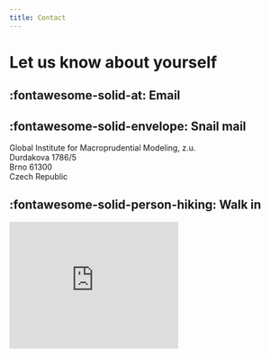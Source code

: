 ```yaml
---
title: Contact
---
```


# Let us know about yourself

## :fontawesome-solid-at: Email

<SCRIPT LANGUAGE="JavaScript">user = 'info';site = 'gimm'; dot_site =
'institute';document.write('<a href=\"mailto:' + user +
String.fromCharCode(64) + site + '.' + dot_site +
'\">');document.write(user + String.fromCharCode(64) + site + '.' +
dot_site + '</a>');</SCRIPT>

## :fontawesome-solid-envelope: Snail mail

Global Institute for Macroprudential Modeling, z.u.  </br>
Durdakova 1786/5 </br>
Brno 61300  </br>
Czech Republic </br>


## :fontawesome-solid-person-hiking: Walk in

<iframe
src="https://www.google.com/maps/embed?pb=!1m18!1m12!1m3!1d2606.8425161870314!2d16.6186212!3d49.20354700000001!2m3!1f0!2f0!3f0!3m2!1i1024!2i768!4f13.1!3m3!1m2!1s0x47129569444e5bbd%3A0x2c0f513434a7c498!2sGlobal%20Institute%20for%20Macroprudential%20Modeling%2C%20z.%C3%BA.!5e0!3m2!1sen!2sus!4v1649238608980!5m2!1sen!2sus"
width="300" height="225" style="border:0;" allowfullscreen=""
loading="lazy" referrerpolicy="no-referrer-when-downgrade"></iframe>

